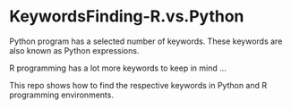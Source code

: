 KeywordsFinding-R.vs.Python
===========================

Python program has a selected number of keywords. These keywords are also 
known as Python expressions. 

R programming has a lot more keywords to keep in mind ...    


This repo shows how to find the respective keywords in Python and R 
programming environments. 